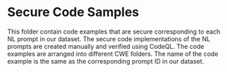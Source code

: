 # Secure Code Samples

This folder contain code examples that are secure corresponding to each NL prompt in our dataset. The secure code implementations of the NL prompts
are created manually and verified using CodeQL. The code examples are arranged into different CWE folders. The name of the code example is the same as the
corresponding prompt ID in our dataset.
